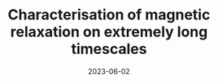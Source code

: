 ---
title: "Characterisation of magnetic relaxation on extremely long timescales"
collection: publications
date: 2023-06-02
venue: 'Physical Chemistry Chemical Physics'
paperurl: 'dx.doi.org/10.1039/d3cp01278f'
citation: 'W J. A. Blackmore, G. K. Gransbury, P. Evans, J. G. C. Kragskow, D. P. Mills, N. F. Chilton, <i>Phys. Chem. Chem. Phys.</i>, 2023, Advance Article'
---